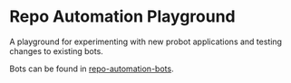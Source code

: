 # Repo Automation Playground

A playground for experimenting with new probot applications and testing changes
to existing bots.

Bots can be found in [repo-automation-bots](https://github.com/googleapis/repo-automation-bots).

